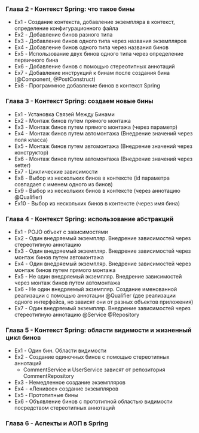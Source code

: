 ### Глава 2 - Контекст Spring: что такое бины

* Ex1 - Создание контекста, добавление экземпляра в контекст, определение конфигурационного файла
* Ex2 - Добавление бинов разного типа
* Ex3 - Добавление бинов одного типа через названия экземпляров
* Ex4 - Добавление бинов одного типа через названия бинов
* Ex5 - Использование двух бинов одного типа через определение первичного бина
* Ex6 - Добавление бинов с помощью стереотипных аннотаций
* Ex7 - Добавление инструкций к бинам после создания бина (@Component, @PostConstruct)
* Ex8 - Программное добавление бинов в контекст Spring

### Глава 3 - Контекст Spring: создаем новые бины

* Ex1 - Установка Связей Между Бинами
* Ex2 - Монтаж бинов путем прямого монтажа
* Ex3 - Монтаж бинов путем прямого монтажа (через параметр)
* Ex4 - Монтаж бинов путем автомонтажа (Внедрение значений через поля класса)
* Ex5 - Монтаж бинов путем автомонтажа (Внедрение значений через конструктор)
* Ex6 - Монтаж бинов путем автомонтажа (Внедрение значений через setter)
* Ex7 - Циклические зависимости
* Ex8 - Выбор из нескольких бинов в контексте (id параметра совпадает с именем одного из бинов)
* Ex9 - Выбор из нескольких бинов в контексте (через аннотацию @Qualifier)
* Ex10 - Выбор из нескольких бинов в контексте (через имя бина)

### Глава 4 - Контекст Spring: использование абстракций

* Ex1 - POJO объект с зависимостями
* Ex2 - Один внедряемый экземпляр. Внедрение зависимостей через стереотипную аннотацию
* Ex3 - Один внедряемый экземпляр. Внедрение зависимостей через монтаж бинов путем автомонтажа
* Ex4 - Один внедряемый экземпляр. Внедрение зависимостей через монтаж бинов путем прямого монтажа
* Ex5 - Не один внедряемый экземпляр. Внедрение зависимостей через монтаж бинов путем автомонтажа
* Ex6 - Не один внедряемый экземпляр. Создание именованной реализации с помощью аннотации @Qualifier
(две реализации одного интерфейса, но зависят они от разных объектов приложения)
* Ex7 - Один внедряемый экземпляр. Внедрение зависимостей через стереотипную аннотацию @Service @Repository

### Глава 5 - Контекст Spring: области видимости и жизненный цикл бинов

* Ex1 - Один бин. Области видимости
* Ex2 - Создание одиночных бинов с помощью стереотипных аннотаций
  * CommentService и UserService зависят от репозитория CommentRepository
* Ex3 - Немедленное создание экземпляров
* Ex4 - «Ленивое» создание экземпляров
* Ex5 - Прототипные бины
* Ex6 - Объявление бинов с прототипной областью видимости посредством стереотипных аннотаций

### Глава 6 - Аспекты и АОП в Spring

